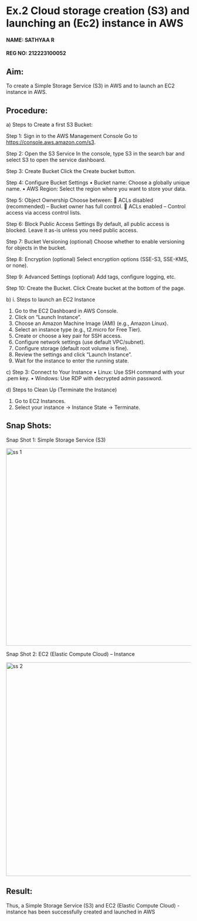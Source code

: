 # Ex.2 Cloud storage creation (S3) and launching an (Ec2) instance in AWS

#### NAME: SATHYAA R
#### REG NO: 212223100052

## Aim:
To create a Simple Storage Service (S3) in AWS and to launch an EC2 instance in AWS. 

## Procedure:

a)	Steps to Create a first S3 Bucket:

Step 1: Sign in to the AWS Management Console
Go to https://console.aws.amazon.com/s3.

Step 2: Open the S3 Service
In the console, type S3 in the search bar and select S3 to open the service dashboard.

Step 3: Create Bucket
Click the Create bucket button.

Step 4: Configure Bucket Settings
•	Bucket name: Choose a globally unique name.
•	AWS Region: Select the region where you want to store your data.

Step 5: Object Ownership
Choose between:
	ACLs disabled (recommended) – Bucket owner has full control.
	ACLs enabled – Control access via access control lists.

Step 6: Block Public Access Settings
By default, all public access is blocked. Leave it as-is unless you need public access.

Step 7: Bucket Versioning (optional)
Choose whether to enable versioning for objects in the bucket.

Step 8: Encryption (optional)
Select encryption options (SSE-S3, SSE-KMS, or none).

Step 9: Advanced Settings (optional)
Add tags, configure logging, etc.

Step 10: Create the Bucket. Click Create bucket at the bottom of the page.

b)	i. Steps to launch an EC2 Instance
1.	Go to the EC2 Dashboard in AWS Console.
2.	Click on “Launch Instance”.
3.	Choose an Amazon Machine Image (AMI) (e.g., Amazon Linux).
4.	Select an instance type (e.g., t2.micro for Free Tier).
5.	Create or choose a key pair for SSH access.
6.	Configure network settings (use default VPC/subnet).
7.	Configure storage (default root volume is fine).
8.	Review the settings and click “Launch Instance”.
9.	Wait for the instance to enter the running state.

c)	Step 3: Connect to Your Instance
•	Linux: Use SSH command with your .pem key.
•	Windows: Use RDP with decrypted admin password.

d)	Steps to Clean Up (Terminate the Instance)
1.	Go to EC2 Instances.
2.	Select your instance → Instance State → Terminate.

## Snap Shots:

Snap Shot 1: Simple Storage Service (S3)

<img width="1004" height="539" alt="ss 1" src="https://github.com/user-attachments/assets/e189fe45-6f13-4e8f-9731-1dc8e26809f1" />

Snap Shot 2:  EC2 (Elastic Compute Cloud) – Instance

<img width="981" height="583" alt="ss 2" src="https://github.com/user-attachments/assets/a598eb61-00b0-4d60-9c77-8e888a3af2e2" />


## Result:
Thus, a Simple Storage Service (S3) and EC2 (Elastic Compute Cloud) - instance has been successfully created and launched in AWS 

